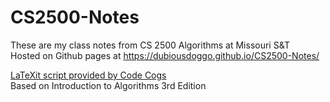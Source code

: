 # CS2500-Notes  
These are my class notes from CS 2500 Algorithms at Missouri S&T  
Hosted on Github pages at https://dubiousdoggo.github.io/CS2500-Notes/

[LaTeXit script provided by Code Cogs](https://www.codecogs.com/latex/integration/htmlequations.php)  
Based on Introduction to Algorithms 3rd Edition  
